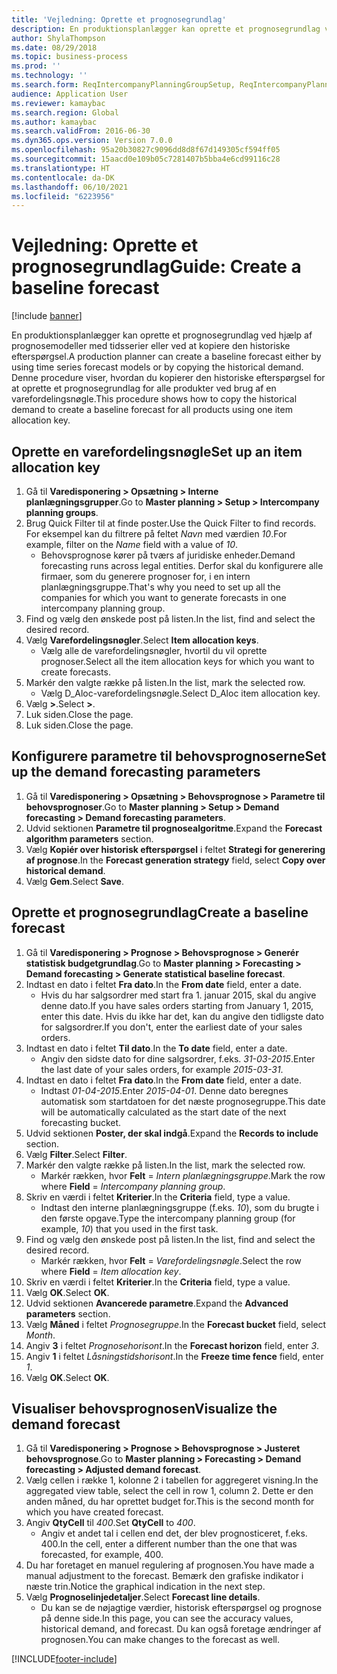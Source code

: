 ```yaml
---
title: 'Vejledning: Oprette et prognosegrundlag'
description: En produktionsplanlægger kan oprette et prognosegrundlag ved hjælp af prognosemodeller med tidsserier eller ved at kopiere den historiske efterspørgsel.
author: ShylaThompson
ms.date: 08/29/2018
ms.topic: business-process
ms.prod: ''
ms.technology: ''
ms.search.form: ReqIntercompanyPlanningGroupSetup, ReqIntercompanyPlanningGroupAllocKeys, ReqDemPlanForecastParameters, ReqDemPlanCreateForecastDialog, SysQueryForm, ReqDemPlanForecastViewer
audience: Application User
ms.reviewer: kamaybac
ms.search.region: Global
ms.author: kamaybac
ms.search.validFrom: 2016-06-30
ms.dyn365.ops.version: Version 7.0.0
ms.openlocfilehash: 95a20b30827c9096dd8d8f67d149305cf594ff05
ms.sourcegitcommit: 15aacd0e109b05c7281407b5bba4e6cd99116c28
ms.translationtype: HT
ms.contentlocale: da-DK
ms.lasthandoff: 06/10/2021
ms.locfileid: "6223956"
---
```

# <a name="guide-create-a-baseline-forecast"></a><span data-ttu-id="5d8be-103">Vejledning: Oprette et prognosegrundlag</span><span class="sxs-lookup"><span data-stu-id="5d8be-103">Guide: Create a baseline forecast</span></span>

[!include [banner](../../includes/banner.md)]

<span data-ttu-id="5d8be-104">En produktionsplanlægger kan oprette et prognosegrundlag ved hjælp af prognosemodeller med tidsserier eller ved at kopiere den historiske efterspørgsel.</span><span class="sxs-lookup"><span data-stu-id="5d8be-104">A production planner can create a baseline forecast either by using time series forecast models or by copying the historical demand.</span></span> <span data-ttu-id="5d8be-105">Denne procedure viser, hvordan du kopierer den historiske efterspørgsel for at oprette et prognosegrundlag for alle produkter ved brug af en varefordelingsnøgle.</span><span class="sxs-lookup"><span data-stu-id="5d8be-105">This procedure shows how to copy the historical demand to create a baseline forecast for all products using one item allocation key.</span></span>

## <a name="set-up-an-item-allocation-key"></a><span data-ttu-id="5d8be-106">Oprette en varefordelingsnøgle</span><span class="sxs-lookup"><span data-stu-id="5d8be-106">Set up an item allocation key</span></span>

1. <span data-ttu-id="5d8be-107">Gå til **Varedisponering > Opsætning > Interne planlægningsgrupper**.</span><span class="sxs-lookup"><span data-stu-id="5d8be-107">Go to **Master planning > Setup > Intercompany planning groups**.</span></span>
2. <span data-ttu-id="5d8be-108">Brug Quick Filter til at finde poster.</span><span class="sxs-lookup"><span data-stu-id="5d8be-108">Use the Quick Filter to find records.</span></span> <span data-ttu-id="5d8be-109">For eksempel kan du filtrere på feltet *Navn* med værdien *10*.</span><span class="sxs-lookup"><span data-stu-id="5d8be-109">For example, filter on the *Name* field with a value of *10*.</span></span>
    * <span data-ttu-id="5d8be-110">Behovsprognose kører på tværs af juridiske enheder.</span><span class="sxs-lookup"><span data-stu-id="5d8be-110">Demand forecasting runs across legal entities.</span></span> <span data-ttu-id="5d8be-111">Derfor skal du konfigurere alle firmaer, som du generere prognoser for, i en intern planlægningsgruppe.</span><span class="sxs-lookup"><span data-stu-id="5d8be-111">That's why you need to set up all the companies for which you want to generate forecasts in one intercompany planning group.</span></span>  
3. <span data-ttu-id="5d8be-112">Find og vælg den ønskede post på listen.</span><span class="sxs-lookup"><span data-stu-id="5d8be-112">In the list, find and select the desired record.</span></span>
4. <span data-ttu-id="5d8be-113">Vælg **Varefordelingsnøgler**.</span><span class="sxs-lookup"><span data-stu-id="5d8be-113">Select **Item allocation keys**.</span></span>
    * <span data-ttu-id="5d8be-114">Vælg alle de varefordelingsnøgler, hvortil du vil oprette prognoser.</span><span class="sxs-lookup"><span data-stu-id="5d8be-114">Select all the item allocation keys for which you want to create forecasts.</span></span>  
5. <span data-ttu-id="5d8be-115">Markér den valgte række på listen.</span><span class="sxs-lookup"><span data-stu-id="5d8be-115">In the list, mark the selected row.</span></span>
    * <span data-ttu-id="5d8be-116">Vælg D_Aloc-varefordelingsnøgle.</span><span class="sxs-lookup"><span data-stu-id="5d8be-116">Select D_Aloc item allocation key.</span></span>  
6. <span data-ttu-id="5d8be-117">Vælg **>**.</span><span class="sxs-lookup"><span data-stu-id="5d8be-117">Select **>**.</span></span>
7. <span data-ttu-id="5d8be-118">Luk siden.</span><span class="sxs-lookup"><span data-stu-id="5d8be-118">Close the page.</span></span>
8. <span data-ttu-id="5d8be-119">Luk siden.</span><span class="sxs-lookup"><span data-stu-id="5d8be-119">Close the page.</span></span>

## <a name="set-up-the-demand-forecasting-parameters"></a><span data-ttu-id="5d8be-120">Konfigurere parametre til behovsprognoserne</span><span class="sxs-lookup"><span data-stu-id="5d8be-120">Set up the demand forecasting parameters</span></span>

1. <span data-ttu-id="5d8be-121">Gå til **Varedisponering > Opsætning > Behovsprognose > Parametre til behovsprognoser**.</span><span class="sxs-lookup"><span data-stu-id="5d8be-121">Go to **Master planning > Setup > Demand forecasting > Demand forecasting parameters**.</span></span>
2. <span data-ttu-id="5d8be-122">Udvid sektionen **Parametre til prognosealgoritme**.</span><span class="sxs-lookup"><span data-stu-id="5d8be-122">Expand the **Forecast algorithm parameters** section.</span></span>
3. <span data-ttu-id="5d8be-123">Vælg **Kopiér over historisk efterspørgsel** i feltet **Strategi for generering af prognose**.</span><span class="sxs-lookup"><span data-stu-id="5d8be-123">In the **Forecast generation strategy** field, select **Copy over historical demand**.</span></span>
4. <span data-ttu-id="5d8be-124">Vælg **Gem**.</span><span class="sxs-lookup"><span data-stu-id="5d8be-124">Select **Save**.</span></span>

## <a name="create-a-baseline-forecast"></a><span data-ttu-id="5d8be-125">Oprette et prognosegrundlag</span><span class="sxs-lookup"><span data-stu-id="5d8be-125">Create a baseline forecast</span></span>

1. <span data-ttu-id="5d8be-126">Gå til **Varedisponering > Prognose > Behovsprognose > Generér statistisk budgetgrundlag**.</span><span class="sxs-lookup"><span data-stu-id="5d8be-126">Go to **Master planning > Forecasting > Demand forecasting > Generate statistical baseline forecast**.</span></span>
2. <span data-ttu-id="5d8be-127">Indtast en dato i feltet **Fra dato**.</span><span class="sxs-lookup"><span data-stu-id="5d8be-127">In the **From date** field, enter a date.</span></span>
    * <span data-ttu-id="5d8be-128">Hvis du har salgsordrer med start fra 1. januar 2015, skal du angive denne dato.</span><span class="sxs-lookup"><span data-stu-id="5d8be-128">If you have sales orders starting from January 1, 2015, enter this date.</span></span> <span data-ttu-id="5d8be-129">Hvis du ikke har det, kan du angive den tidligste dato for salgsordrer.</span><span class="sxs-lookup"><span data-stu-id="5d8be-129">If you don't, enter the earliest date of your sales orders.</span></span>  
3. <span data-ttu-id="5d8be-130">Indtast en dato i feltet **Til dato**.</span><span class="sxs-lookup"><span data-stu-id="5d8be-130">In the **To date** field, enter a date.</span></span>
    * <span data-ttu-id="5d8be-131">Angiv den sidste dato for dine salgsordrer, f.eks. *31-03-2015*.</span><span class="sxs-lookup"><span data-stu-id="5d8be-131">Enter the last date of your sales orders, for example *2015-03-31*.</span></span>  
4. <span data-ttu-id="5d8be-132">Indtast en dato i feltet **Fra dato**.</span><span class="sxs-lookup"><span data-stu-id="5d8be-132">In the **From date** field, enter a date.</span></span>
    * <span data-ttu-id="5d8be-133">Indtast *01-04-2015*.</span><span class="sxs-lookup"><span data-stu-id="5d8be-133">Enter *2015-04-01*.</span></span> <span data-ttu-id="5d8be-134">Denne dato beregnes automatisk som startdatoen for det næste prognosegruppe.</span><span class="sxs-lookup"><span data-stu-id="5d8be-134">This date will be automatically calculated as the start date of the next forecasting bucket.</span></span>  
5. <span data-ttu-id="5d8be-135">Udvid sektionen **Poster, der skal indgå**.</span><span class="sxs-lookup"><span data-stu-id="5d8be-135">Expand the **Records to include** section.</span></span>
6. <span data-ttu-id="5d8be-136">Vælg **Filter**.</span><span class="sxs-lookup"><span data-stu-id="5d8be-136">Select **Filter**.</span></span>
7. <span data-ttu-id="5d8be-137">Markér den valgte række på listen.</span><span class="sxs-lookup"><span data-stu-id="5d8be-137">In the list, mark the selected row.</span></span>
    * <span data-ttu-id="5d8be-138">Markér rækken, hvor **Felt** = *Intern planlægningsgruppe*.</span><span class="sxs-lookup"><span data-stu-id="5d8be-138">Mark the row where **Field** = *Intercompany planning group*.</span></span>  
8. <span data-ttu-id="5d8be-139">Skriv en værdi i feltet **Kriterier**.</span><span class="sxs-lookup"><span data-stu-id="5d8be-139">In the **Criteria** field, type a value.</span></span>
    * <span data-ttu-id="5d8be-140">Indtast den interne planlægningsgruppe (f.eks. *10*), som du brugte i den første opgave.</span><span class="sxs-lookup"><span data-stu-id="5d8be-140">Type the intercompany planning group (for example, *10*) that you used in the first task.</span></span>  
9. <span data-ttu-id="5d8be-141">Find og vælg den ønskede post på listen.</span><span class="sxs-lookup"><span data-stu-id="5d8be-141">In the list, find and select the desired record.</span></span>
    * <span data-ttu-id="5d8be-142">Markér rækken, hvor **Felt** = *Varefordelingsnøgle*.</span><span class="sxs-lookup"><span data-stu-id="5d8be-142">Select the row where **Field** = *Item allocation key*.</span></span>  
10. <span data-ttu-id="5d8be-143">Skriv en værdi i feltet **Kriterier**.</span><span class="sxs-lookup"><span data-stu-id="5d8be-143">In the **Criteria** field, type a value.</span></span>
11. <span data-ttu-id="5d8be-144">Vælg **OK**.</span><span class="sxs-lookup"><span data-stu-id="5d8be-144">Select **OK**.</span></span>
12. <span data-ttu-id="5d8be-145">Udvid sektionen **Avancerede parametre**.</span><span class="sxs-lookup"><span data-stu-id="5d8be-145">Expand the **Advanced parameters** section.</span></span>
13. <span data-ttu-id="5d8be-146">Vælg **Måned** i feltet *Prognosegruppe*.</span><span class="sxs-lookup"><span data-stu-id="5d8be-146">In the **Forecast bucket** field, select *Month*.</span></span>
14. <span data-ttu-id="5d8be-147">Angiv **3** i feltet *Prognosehorisont*.</span><span class="sxs-lookup"><span data-stu-id="5d8be-147">In the **Forecast horizon** field, enter *3*.</span></span>
15. <span data-ttu-id="5d8be-148">Angiv **1** i feltet *Låsningstidshorisont*.</span><span class="sxs-lookup"><span data-stu-id="5d8be-148">In the **Freeze time fence** field, enter *1*.</span></span>
16. <span data-ttu-id="5d8be-149">Vælg **OK**.</span><span class="sxs-lookup"><span data-stu-id="5d8be-149">Select **OK**.</span></span>

## <a name="visualize-the-demand-forecast"></a><span data-ttu-id="5d8be-150">Visualiser behovsprognosen</span><span class="sxs-lookup"><span data-stu-id="5d8be-150">Visualize the demand forecast</span></span>

1. <span data-ttu-id="5d8be-151">Gå til **Varedisponering > Prognose > Behovsprognose > Justeret behovsprognose**.</span><span class="sxs-lookup"><span data-stu-id="5d8be-151">Go to **Master planning > Forecasting > Demand forecasting > Adjusted demand forecast**.</span></span>
2. <span data-ttu-id="5d8be-152">Vælg cellen i række 1, kolonne 2 i tabellen for aggregeret visning.</span><span class="sxs-lookup"><span data-stu-id="5d8be-152">In the aggregated view table, select the cell in row 1, column 2.</span></span> <span data-ttu-id="5d8be-153">Dette er den anden måned, du har oprettet budget for.</span><span class="sxs-lookup"><span data-stu-id="5d8be-153">This is the second month for which you have created forecast.</span></span>
3. <span data-ttu-id="5d8be-154">Angiv **QtyCell** til *400*.</span><span class="sxs-lookup"><span data-stu-id="5d8be-154">Set **QtyCell** to *400*.</span></span>
    * <span data-ttu-id="5d8be-155">Angiv et andet tal i cellen end det, der blev prognosticeret, f.eks. 400.</span><span class="sxs-lookup"><span data-stu-id="5d8be-155">In the cell, enter a different number than the one that was forecasted, for example, 400.</span></span>  
4. <span data-ttu-id="5d8be-156">Du har foretaget en manuel regulering af prognosen.</span><span class="sxs-lookup"><span data-stu-id="5d8be-156">You have made a manual adjustment to the forecast.</span></span> <span data-ttu-id="5d8be-157">Bemærk den grafiske indikator i næste trin.</span><span class="sxs-lookup"><span data-stu-id="5d8be-157">Notice the graphical indication in the next step.</span></span>
5. <span data-ttu-id="5d8be-158">Vælg **Prognoselinjedetaljer**.</span><span class="sxs-lookup"><span data-stu-id="5d8be-158">Select **Forecast line details**.</span></span>
    * <span data-ttu-id="5d8be-159">Du kan se de nøjagtige værdier, historisk efterspørgsel og prognose på denne side.</span><span class="sxs-lookup"><span data-stu-id="5d8be-159">In this page, you can see the accuracy values, historical demand, and forecast.</span></span> <span data-ttu-id="5d8be-160">Du kan også foretage ændringer af prognosen.</span><span class="sxs-lookup"><span data-stu-id="5d8be-160">You can make changes to the forecast as well.</span></span>  

[!INCLUDE[footer-include](../../../includes/footer-banner.md)]